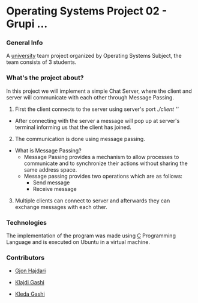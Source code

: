 # Operating Systems Project 02 - Grupi ... 

### General Info 
A [university](https://fiek.uni-pr.edu) team project organized by Operating Systems Subject, the team consists of 3 students.  

### What's the project about?
In this project we will implement a simple Chat Server, where the client and server will communicate with each other 
through Message Passing.
1. First the client connects to the server using server's port  *./client '<port>'*
* After connecting with the server a message will pop up at server's terminal informing us that the client has joined.
2. The communication is done using message passing.
* What is Message Passing? 
  * Message Passing provides a mechanism to allow processes to communicate and to synchronize their actions without sharing the same address space.
  * Message passing provides two operations which are as follows:
    * Send message
    * Receive message
 3. Multiple clients can connect to server and afterwards they can exchange messages with each other.

### Technologies 
The implementation of the program was made using [C](https://en.wikipedia.org/wiki/C_(programming_language)) Programming Language and is executed on Ubuntu in a virtual machine.

### Contributors

- [Gjon Hajdari](https://github.com/)

- [Klajdi Gashi](https://github.com/KlajdiGashi)

- [Kleda Gashi](https://github.com/kledagashi)

